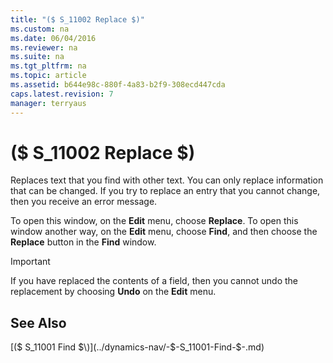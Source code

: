 ```yaml
---
title: "($ S_11002 Replace $)"
ms.custom: na
ms.date: 06/04/2016
ms.reviewer: na
ms.suite: na
ms.tgt_pltfrm: na
ms.topic: article
ms.assetid: b644e98c-880f-4a83-b2f9-308ecd447cda
caps.latest.revision: 7
manager: terryaus
---
```

# ($ S_11002 Replace $)
Replaces text that you find with other text. You can only replace information that can be changed. If you try to replace an entry that you cannot change, then you receive an error message.  
  
 To open this window, on the **Edit** menu, choose **Replace**. To open this window another way, on the **Edit** menu, choose **Find**, and then choose the **Replace** button in the **Find** window.  
  
> [!IMPORTANT]  
>  If you have replaced the contents of a field, then you cannot undo the replacement by choosing **Undo** on the **Edit** menu.  
  
## See Also  
 [\($ S\_11001 Find $\)](../dynamics-nav/-$-S_11001-Find-$-.md)